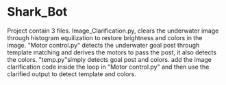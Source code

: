 # Shark_Bot
Project contain 3 files. Image_Clarification.py, clears the underwater image through histogram equilization to restore brightness and colors in the image. "Motor control.py" detects the underwater goal post through template matching and derives the motors to pass the post, it also detects the colors. "temp.py"simply detects goal post and colors. add the image clarification code inside the loop in "Motor control.py" and then use the clarified output to detect template and colors.
